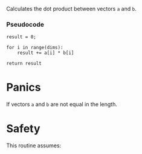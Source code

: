 Calculates the dot product between vectors `a` and `b`.

### Pseudocode

```ignore
result = 0;

for i in range(dims):
    result += a[i] * b[i]

return result
```

# Panics

If vectors `a` and `b` are not equal in the length.

# Safety

This routine assumes: